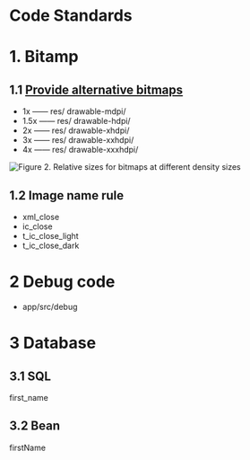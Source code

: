 # Code Standards 

# 1. Bitamp  
## 1.1 [Provide alternative bitmaps](https://developer.android.google.cn/training/multiscreen/screendensities?hl=en#TaskProvideAltBmp)

- 1x    —— res/  drawable-mdpi/
- 1.5x  —— res/  drawable-hdpi/
- 2x    —— res/  drawable-xhdpi/
- 3x    —— res/  drawable-xxhdpi/
- 4x 	—— res/  drawable-xxxhdpi/	

![Figure 2. Relative sizes for bitmaps at different density sizes](https://developer.android.google.cn/images/screens_support/devices-density_2x.png)


## 1.2 Image name rule
- xml_close
- ic_close
- t_ic_close_light
- t_ic_close_dark

# 2 Debug code
- app/src/debug

# 3 Database
## 3.1 SQL
first_name

## 3.2 Bean
firstName
